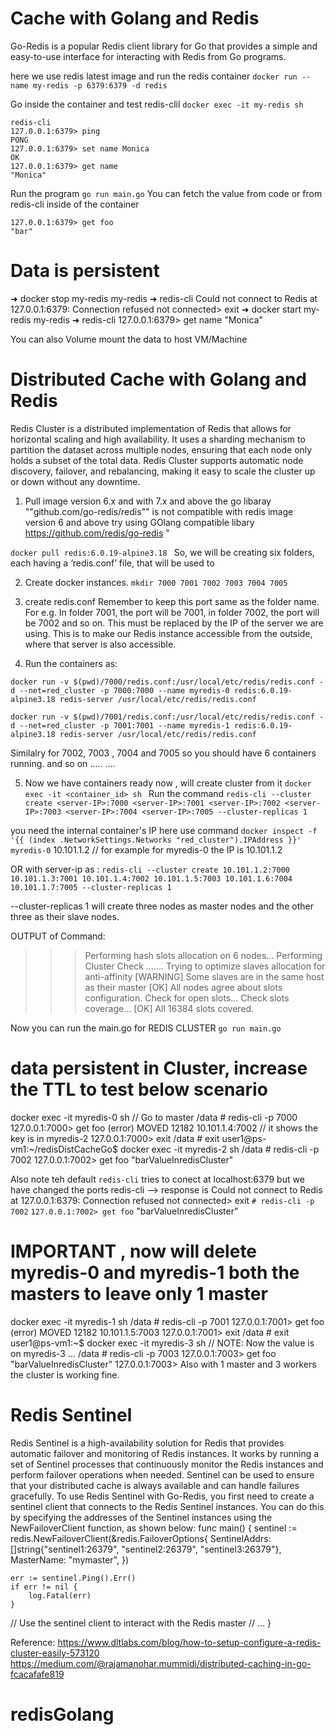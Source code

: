 # Cache with Golang and Redis
Go-Redis is a popular Redis client library for Go that provides a simple and easy-to-use interface for interacting with Redis from Go programs.

here we use redis latest image and run the redis container
```docker run --name my-redis -p 6379:6379 -d redis```

Go inside the container and test redis-clil
```docker exec -it my-redis sh```
```
redis-cli
127.0.0.1:6379> ping
PONG
127.0.0.1:6379> set name Monica
OK
127.0.0.1:6379> get name
"Monica"
```
Run the program
```go run main.go```
You can fetch the value from code or from redis-cli inside of the container
```redis-cli
127.0.0.1:6379> get foo
"bar"
```

# Data is persistent
➜ docker stop my-redis
my-redis
➜ redis-cli
Could not connect to Redis at 127.0.0.1:6379: Connection refused
not connected> exit
➜ docker start my-redis
my-redis
➜ redis-cli
127.0.0.1:6379> get name
"Monica"

You can also Volume mount the data to host VM/Machine

# Distributed Cache with Golang and Redis

Redis Cluster is a distributed implementation of Redis that allows for horizontal scaling and high availability. It uses a sharding mechanism to partition the dataset across multiple nodes, ensuring that each node only holds a subset of the total data. Redis Cluster supports automatic node discovery, failover, and rebalancing, making it easy to scale the cluster up or down without any downtime.

1. Pull image version 6.x and with 7.x  and above the go libaray ""github.com/go-redis/redis"" is not compatible 
with redis image version 6 and above try using GOlang compatible libary https://github.com/redis/go-redis "

```docker pull redis:6.0.19-alpine3.18 ```
So, we will be creating six folders, each having a ‘redis.conf’ file, that will be used to 

2. Create docker instances.
```mkdir 7000 7001 7002 7003 7004 7005```

3. create redis.conf
Remember to keep this port same as the folder name. For e.g. In folder 7001, the port will be 7001, in folder 7002, the port will be 7002 and so on.
This <server-IP> must be replaced by the IP of the server we are using. This is to make our Redis instance accessible from the outside, where that server is also accessible.

4. Run the containers as:

```docker run -v $(pwd)/7000/redis.conf:/usr/local/etc/redis/redis.conf -d --net=red_cluster -p 7000:7000 --name myredis-0 redis:6.0.19-alpine3.18 redis-server /usr/local/etc/redis/redis.conf```

```docker run -v $(pwd)/7001/redis.conf:/usr/local/etc/redis/redis.conf -d --net=red_cluster -p 7001:7001 --name myredis-1 redis:6.0.19-alpine3.18 redis-server /usr/local/etc/redis/redis.conf```

Similalry for 7002, 7003 , 7004 and 7005 so you should have 6 containers running.
and so on .....
....

5. Now we have containers ready now , will create cluster from it
```docker exec -it <container_id> sh ```
Run the command
```redis-cli --cluster create <server-IP>:7000 <server-IP>:7001 <server-IP>:7002 <server-IP>:7003 <server-IP>:7004 <server-IP>:7005 --cluster-replicas 1```

you need the internal container's IP here use command
```docker inspect -f '{{ (index .NetworkSettings.Networks "red_cluster").IPAddress }}' myredis-0```
10.101.1.2 // for example for myredis-0 the IP is 10.101.1.2

OR with server-ip as :
```redis-cli --cluster create 10.101.1.2:7000 10.101.1.3:7001 10.101.1.4:7002 10.101.1.5:7003 10.101.1.6:7004 10.101.1.7:7005 --cluster-replicas 1```

--cluster-replicas 1 will create three nodes as master nodes and the other three as their slave nodes.

OUTPUT of Command:
>>> Performing hash slots allocation on 6 nodes...
>>> Performing Cluster Check
.......
>>> Trying to optimize slaves allocation for anti-affinity
[WARNING] Some slaves are in the same host as their master
[OK] All nodes agree about slots configuration.
>>> Check for open slots...
>>> Check slots coverage...
[OK] All 16384 slots covered.

Now you can run the main.go for REDIS CLUSTER
```go run main.go```

# data persistent in Cluster, increase the TTL to test below scenario
docker exec -it myredis-0 sh // Go to master
/data # redis-cli -p 7000
127.0.0.1:7000> get foo
(error) MOVED 12182 10.101.1.4:7002 // it shows the key is in myredis-2
127.0.0.1:7000> exit
/data # exit
user1@ps-vm1:~/redisDistCacheGo$ docker exec -it myredis-2 sh
/data # redis-cli -p 7002
127.0.0.1:7002> get foo
"barValueInredisCluster"

Also note teh default ```redis-cli``` tries to conect at localhost:6379 but we have changed the ports
redis-cli --> response is Could not connect to Redis at 127.0.0.1:6379: Connection refused
not connected> exit
```# redis-cli -p 7002```
```127.0.0.1:7002> get foo```
"barValueInredisCluster"

# IMPORTANT , now will delete myredis-0 and myredis-1 both the masters to leave only 1 master
docker exec -it myredis-1 sh
/data # redis-cli -p 7001
127.0.0.1:7001> get foo
(error) MOVED 12182 10.101.1.5:7003
127.0.0.1:7001> exit
/data # exit
user1@ps-vm1:~$ docker exec -it myredis-3 sh // NOTE: Now the value is on myredis-3 ...
/data # redis-cli -p 7003
127.0.0.1:7003> get foo
"barValueInredisCluster"
127.0.0.1:7003> 
Also with 1 master and 3 workers the cluster is working fine.

# Redis Sentinel 

Redis Sentinel is a high-availability solution for Redis that provides automatic failover and monitoring of Redis instances. It works by running a set of Sentinel processes that continuously monitor the Redis instances and perform failover operations when needed. Sentinel can be used to ensure that your distributed cache is always available and can handle failures gracefully.
To use Redis Sentinel with Go-Redis, you first need to create a sentinel client that connects to the Redis Sentinel instances. You can do this by specifying the addresses of the Sentinel instances using the NewFailoverClient function, as shown below:
func main() {
    sentinel := redis.NewFailoverClient(&redis.FailoverOptions{
        SentinelAddrs: []string{"sentinel1:26379", "sentinel2:26379", "sentinel3:26379"},
        MasterName:    "mymaster",
    })

    err := sentinel.Ping().Err()
    if err != nil {
        log.Fatal(err)
    }
// Use the sentinel client to interact with the Redis master
// ...
}

Reference:
https://www.dltlabs.com/blog/how-to-setup-configure-a-redis-cluster-easily-573120
https://medium.com/@rajamanohar.mummidi/distributed-caching-in-go-fcacafafe819
# redisGolang
